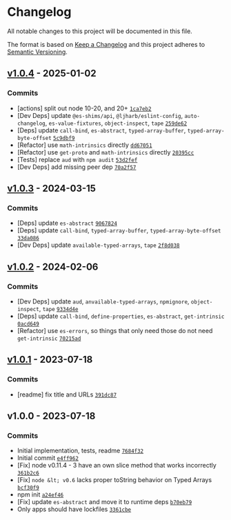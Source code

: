 # Changelog

All notable changes to this project will be documented in this file.

The format is based on [Keep a Changelog](https://keepachangelog.com/en/1.0.0/)
and this project adheres to [Semantic Versioning](https://semver.org/spec/v2.0.0.html).

## [v1.0.4](https://github.com/es-shims/TypedArray.prototype.slice/compare/v1.0.3...v1.0.4) - 2025-01-02

### Commits

- [actions] split out node 10-20, and 20+ [`1ca7eb2`](https://github.com/es-shims/TypedArray.prototype.slice/commit/1ca7eb25ea741498bc6aff9df2d7a439e7cc374e)
- [Dev Deps] update `@es-shims/api`, `@ljharb/eslint-config`, `auto-changelog`, `es-value-fixtures`, `object-inspect`, `tape` [`259de62`](https://github.com/es-shims/TypedArray.prototype.slice/commit/259de620bf2fa073e3c33492d0928cdf0a1a693e)
- [Deps] update `call-bind`, `es-abstract`, `typed-array-buffer`, `typed-array-byte-offset` [`5c9dbf9`](https://github.com/es-shims/TypedArray.prototype.slice/commit/5c9dbf99d524c02d0f67a7ceff1a7f9586c28311)
- [Refactor] use `math-intrinsics` directly [`dd67051`](https://github.com/es-shims/TypedArray.prototype.slice/commit/dd67051195bdc0a9a5a2252c0fd3bd9155f6b08b)
- [Refactor] use `get-proto` and `math-intrinsics` directly [`20395cc`](https://github.com/es-shims/TypedArray.prototype.slice/commit/20395cc9425ef1794023b69916a0702c6d94f4e4)
- [Tests] replace `aud` with `npm audit` [`53d2fef`](https://github.com/es-shims/TypedArray.prototype.slice/commit/53d2fefed9c793e51d265aa56360be042b405f3b)
- [Dev Deps] add missing peer dep [`70a2f57`](https://github.com/es-shims/TypedArray.prototype.slice/commit/70a2f57f29091ffdc14fd43e03520151a825e2b3)

## [v1.0.3](https://github.com/es-shims/TypedArray.prototype.slice/compare/v1.0.2...v1.0.3) - 2024-03-15

### Commits

- [Deps] update `es-abstract` [`9067824`](https://github.com/es-shims/TypedArray.prototype.slice/commit/906782435b34ec0ce54a9dd613974601e08b5c2e)
- [Deps] update `call-bind`, `typed-array-buffer`, `typed-array-byte-offset` [`33da086`](https://github.com/es-shims/TypedArray.prototype.slice/commit/33da086e39deedf551abd8398fdf5d189cbe3d77)
- [Dev Deps] update `available-typed-arrays`, `tape` [`2f8d038`](https://github.com/es-shims/TypedArray.prototype.slice/commit/2f8d038eb15b8ac3206c2368036b988b01e5c417)

## [v1.0.2](https://github.com/es-shims/TypedArray.prototype.slice/compare/v1.0.1...v1.0.2) - 2024-02-06

### Commits

- [Dev Deps] update `aud`, `anvailable-typed-arrays`, `npmignore`, `object-inspect`, `tape` [`9334d4e`](https://github.com/es-shims/TypedArray.prototype.slice/commit/9334d4e47106747bdf08072c362352b189fa7778)
- [Deps] update `call-bind`, `define-properties`, `es-abstract`, `get-intrinsic` [`0acd649`](https://github.com/es-shims/TypedArray.prototype.slice/commit/0acd649f03baf849a88e27cd0dcfd78c400a5cb3)
- [Refactor] use `es-errors`, so things that only need those do not need `get-intrinsic` [`70215ad`](https://github.com/es-shims/TypedArray.prototype.slice/commit/70215adca0d4b948a9945cc7d5c0a7a70fbac2a8)

## [v1.0.1](https://github.com/es-shims/TypedArray.prototype.slice/compare/v1.0.0...v1.0.1) - 2023-07-18

### Commits

- [readme] fix title and URLs [`391dc87`](https://github.com/es-shims/TypedArray.prototype.slice/commit/391dc876acb64d7780fded8be0d65d5f0caab688)

## v1.0.0 - 2023-07-18

### Commits

- Initial implementation, tests, readme [`7684f32`](https://github.com/es-shims/TypedArray.prototype.slice/commit/7684f32983b444734c6293af807fcf5f3e20a9ad)
- Initial commit [`e4ff962`](https://github.com/es-shims/TypedArray.prototype.slice/commit/e4ff962b319dbc568f48e312e0396130e91d5df4)
- [Fix] node v0.11.4 - 3 have an own slice method that works incorrectly [`361b2c6`](https://github.com/es-shims/TypedArray.prototype.slice/commit/361b2c6046f756fb6f6851b0d8759b5e88324521)
- [Fix] `node &lt; v0.6` lacks proper toString behavior on Typed Arrays [`bcf30f9`](https://github.com/es-shims/TypedArray.prototype.slice/commit/bcf30f916c59d2744f5a0c2e8a9ea38da2092413)
- npm init [`a24ef46`](https://github.com/es-shims/TypedArray.prototype.slice/commit/a24ef465139926277e5b85b8d9b17e96070aa6c8)
- [Fix] update `es-abstract` and move it to runtime deps [`b70eb79`](https://github.com/es-shims/TypedArray.prototype.slice/commit/b70eb7926485148733d56bec6c9ce91ac820bd0d)
- Only apps should have lockfiles [`3361cbe`](https://github.com/es-shims/TypedArray.prototype.slice/commit/3361cbe1c5a986a194f250360cfd4a52a2e255a5)
